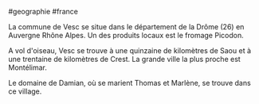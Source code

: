 #geographie #france 

La commune de Vesc se situe dans le département de la Drôme (26) en Auvergne Rhône Alpes. Un des produits locaux est le fromage Picodon.

A vol d'oiseau, Vesc se trouve à une quinzaine de kilomètres de Saou et à une trentaine de kilomètres de Crest. La grande ville la plus proche est Montélimar.

Le domaine de Damian, où se marient Thomas et Marlène, se trouve dans ce village.


